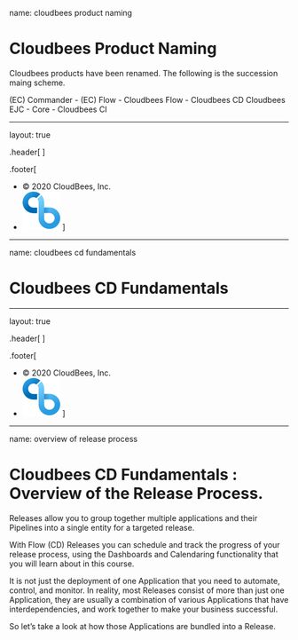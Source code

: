 
name: cloudbees product naming 
# Cloudbees Product Naming

Cloudbees products have been renamed. The following is the succession maing scheme.

(EC) Commander - (EC) Flow  - Cloudbees Flow  - Cloudbees CD
Cloudbees EJC - Core - Cloudbees CI

---
layout: true

.header[
]

.footer[
- © 2020 CloudBees, Inc.
- ![:scale 100%](../img/CloudBees-Submark-Full-Color.svg)
]
---
name: cloudbees cd fundamentals 
# Cloudbees CD Fundamentals

---
layout: true

.header[
]

.footer[
- © 2020 CloudBees, Inc.
- ![:scale 100%](../img/CloudBees-Submark-Full-Color.svg)
]
---
name: overview of release process
# Cloudbees CD Fundamentals : Overview of the Release Process.

Releases allow you to group together multiple applications and their Pipelines into a single entity for a targeted release.

With Flow (CD)  Releases you can schedule and track the progress of your release process, using the Dashboards and Calendaring functionality that you will learn about in this course.

It is not just the deployment of one Application that you need to automate, control, and monitor. In reality, most Releases consist of more than just one Application, they are usually a combination of
various Applications that have interdependencies, and work together to make your business successful.

So let’s take a look at how those Applications are bundled into a Release.

